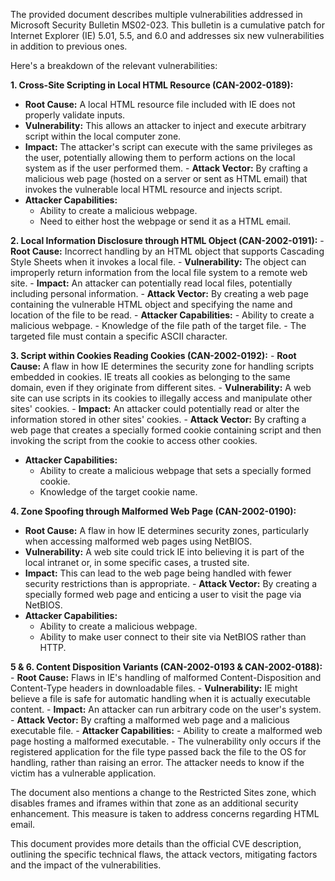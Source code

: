 The provided document describes multiple vulnerabilities addressed in Microsoft Security Bulletin MS02-023. This bulletin is a cumulative patch for Internet Explorer (IE) 5.01, 5.5, and 6.0 and addresses six new vulnerabilities in addition to previous ones.

Here's a breakdown of the relevant vulnerabilities:

**1. Cross-Site Scripting in Local HTML Resource (CAN-2002-0189):**
   - **Root Cause:** A local HTML resource file included with IE does not properly validate inputs.
   - **Vulnerability:** This allows an attacker to inject and execute arbitrary script within the local computer zone.
   - **Impact:** The attacker's script can execute with the same privileges as the user, potentially allowing them to perform actions on the local system as if the user performed them.
    - **Attack Vector:** By crafting a malicious web page (hosted on a server or sent as HTML email) that invokes the vulnerable local HTML resource and injects script.
   - **Attacker Capabilities:**
     - Ability to create a malicious webpage.
     - Need to either host the webpage or send it as a HTML email.

**2. Local Information Disclosure through HTML Object (CAN-2002-0191):**
    - **Root Cause:** Incorrect handling by an HTML object that supports Cascading Style Sheets when it invokes a local file.
    - **Vulnerability:** The object can improperly return information from the local file system to a remote web site.
    - **Impact:** An attacker can potentially read local files, potentially including personal information.
    - **Attack Vector:** By creating a web page containing the vulnerable HTML object and specifying the name and location of the file to be read.
    - **Attacker Capabilities:**
       - Ability to create a malicious webpage.
       - Knowledge of the file path of the target file.
       - The targeted file must contain a specific ASCII character.

**3. Script within Cookies Reading Cookies (CAN-2002-0192):**
    - **Root Cause:** A flaw in how IE determines the security zone for handling scripts embedded in cookies. IE treats all cookies as belonging to the same domain, even if they originate from different sites.
    - **Vulnerability:** A web site can use scripts in its cookies to illegally access and manipulate other sites' cookies.
    - **Impact:** An attacker could potentially read or alter the information stored in other sites' cookies.
    - **Attack Vector:** By crafting a web page that creates a specially formed cookie containing script and then invoking the script from the cookie to access other cookies.
   - **Attacker Capabilities:**
        - Ability to create a malicious webpage that sets a specially formed cookie.
        - Knowledge of the target cookie name.

**4. Zone Spoofing through Malformed Web Page (CAN-2002-0190):**
   - **Root Cause:** A flaw in how IE determines security zones, particularly when accessing malformed web pages using NetBIOS.
   - **Vulnerability:** A web site could trick IE into believing it is part of the local intranet or, in some specific cases, a trusted site.
   - **Impact:** This can lead to the web page being handled with fewer security restrictions than is appropriate.
    - **Attack Vector:** By creating a specially formed web page and enticing a user to visit the page via NetBIOS.
   - **Attacker Capabilities:**
     - Ability to create a malicious webpage.
     - Ability to make user connect to their site via NetBIOS rather than HTTP.

**5 & 6. Content Disposition Variants (CAN-2002-0193 & CAN-2002-0188):**
    - **Root Cause:** Flaws in IE's handling of malformed Content-Disposition and Content-Type headers in downloadable files.
    - **Vulnerability:** IE might believe a file is safe for automatic handling when it is actually executable content.
    - **Impact:** An attacker can run arbitrary code on the user's system.
    - **Attack Vector:** By crafting a malformed web page and a malicious executable file.
    - **Attacker Capabilities:**
        - Ability to create a malformed web page hosting a malformed executable.
       - The vulnerability only occurs if the registered application for the file type passed back the file to the OS for handling, rather than raising an error. The attacker needs to know if the victim has a vulnerable application.

The document also mentions a change to the Restricted Sites zone, which disables frames and iframes within that zone as an additional security enhancement. This measure is taken to address concerns regarding HTML email.

This document provides more details than the official CVE description, outlining the specific technical flaws, the attack vectors, mitigating factors and the impact of the vulnerabilities.